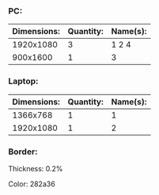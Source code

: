 ### PC:
| Dimensions: | Quantity: | Name(s): |
| ----------- | --------- | -------- |
| 1920x1080   | 3         | 1 2 4    |
| 900x1600    | 1         | 3        |
### Laptop:
| Dimensions: | Quantity: | Name(s): |
| ----------- | --------- | -------- |
| 1366x768    | 1         | 1        |
| 1920x1080   | 1         | 2        |
### Border:
Thickness: 0.2%

Color: 282a36

